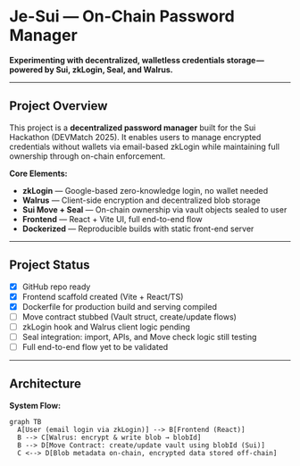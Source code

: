 # Je-Sui — On-Chain Password Manager

**Experimenting with decentralized, walletless credentials storage — powered by Sui, zkLogin, Seal, and Walrus.**

---

##  Project Overview

This project is a **decentralized password manager** built for the Sui Hackathon (DEVMatch 2025). It enables users to manage encrypted credentials without wallets via email-based zkLogin while maintaining full ownership through on-chain enforcement.

**Core Elements:**

- **zkLogin** — Google-based zero-knowledge login, no wallet needed  
- **Walrus** — Client-side encryption and decentralized blob storage  
- **Sui Move + Seal** — On-chain ownership via vault objects sealed to user  
- **Frontend** — React + Vite UI, full end-to-end flow  
- **Dockerized** — Reproducible builds with static front-end server

---

##  Project Status

- [x] GitHub repo ready  
- [x] Frontend scaffold created (Vite + React/TS)  
- [x] Dockerfile for production build and serving compiled  
- [ ] Move contract stubbed (Vault struct, create/update flows)  
- [ ] zkLogin hook and Walrus client logic pending  
- [ ] Seal integration: import, APIs, and Move check logic still testing  
- [ ] Full end-to-end flow yet to be validated  

---

##  Architecture

**System Flow:**

```mermaid
graph TB
  A[User (email login via zkLogin)] --> B[Frontend (React)]
  B --> C[Walrus: encrypt & write blob → blobId]
  B --> D[Move Contract: create/update vault using blobId (Sui)]
  C <--> D[Blob metadata on-chain, encrypted data stored off-chain]
